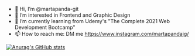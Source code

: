 - 👋 Hi, I’m @martapanda-git
- 👀 I’m interested in Frontend and Graphic Design
- 🌱 I’m currently learning from Udemy's "The Complete 2021 Web Development Bootcamp"
- 📫 How to reach me: DM me https://www.instagram.com/martapandaig/ 

[![Anurag's GitHub stats](https://github-readme-stats.vercel.app/api?username=martapanda-git)](https://github.com/martapanda-git/github-readme-stats)

<!---
martapanda-git/martapanda-git is a ✨ special ✨ repository because its `README.md` (this file) appears on your GitHub profile.
You can click the Preview link to take a look at your changes.
--->
